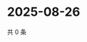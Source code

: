 # 2025-08-26

共 0 条

<!-- BEGIN ZHIHUVIDEO -->
<!-- 最后更新时间 Tue Aug 26 2025 12:14:49 GMT+0800 (China Standard Time) -->

<!-- END ZHIHUVIDEO -->
